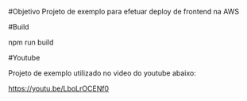 #Objetivo
Projeto de exemplo para efetuar deploy de frontend na AWS

#Build

npm run build

#Youtube

Projeto de exemplo utilizado no video do youtube abaixo:

https://youtu.be/LboLrOCENf0

